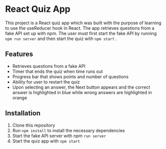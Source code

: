# React Quiz App

This project is a React quiz app which was built with the purpose of learning to use the useReducer hook in React. The app retrieves questions from a fake API set up with npm. The user must first start the fake API by running `npm run server` and then start the quiz with `npm start` .

## Features

+ Retrieves questions from a fake API
+ Timer that ends the quiz when time runs out
+ Progress bar that shows points and number of questions
+ Ability for user to restart the quiz
+ Upon selecting an answer, the Next button appears and the correct answer is highlighted in blue while wrong answers are highlighted in orange

## Installation

1. Clone this repository
2. Run `npm install` to install the necessary dependencies
3. Start the fake API server with npm `run server`
4. Start the quiz app with `npm start`